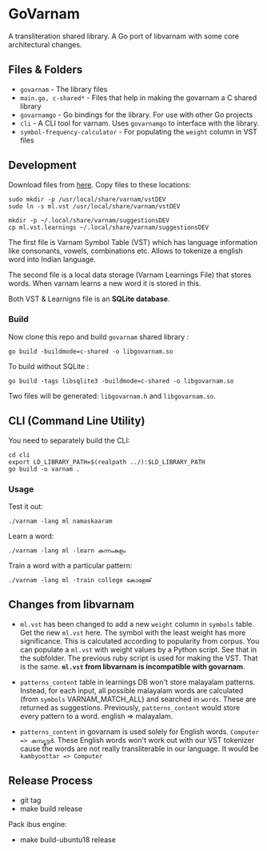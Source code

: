 # GoVarnam 

A transliteration shared library. A Go port of libvarnam with some core architectural changes.

## Files & Folders

* `govarnam` - The library files
* `main.go, c-shared*` - Files that help in making the govarnam a C shared library
* `govarnamgo` - Go bindings for the library. For use with other Go projects
* `cli` - A CLI tool for varnam. Uses `govarnamgo` to interface with the library.
* `symbol-frequency-calculator` - For populating the `weight` column in VST files

## Development

Download files from [here](https://mega.nz/folder/JnhmRDDI#MoVHlxkCh-1QR3Hxc8OcFQ). Copy files to these locations:
```
sudo mkdir -p /usr/local/share/varnam/vstDEV
sudo ln -s ml.vst /usr/local/share/varnam/vstDEV

mkdir -p ~/.local/share/varnam/suggestionsDEV
cp ml.vst.learnings ~/.local/share/varnam/suggestionsDEV
```

The first file is Varnam Symbol Table (VST) which has language information like consonants, vowels, combinations etc. Allows to tokenize a english word into Indian language.

The second file is a local data storage (Varnam Learnings File) that stores words. When varnam learns a new word it is stored in this.

Both VST & Learnigns file is an **SQLite database**.

### Build

Now clone this repo and build `govarnam` shared library :
```
go build -buildmode=c-shared -o libgovarnam.so
```

To build without SQLite :
```
go build -tags libsqlite3 -buildmode=c-shared -o libgovarnam.so
```

Two files will be generated: `libgovarnam.h` and `libgovarnam.so`.

## CLI (Command Line Utility)

You need to separately build the CLI:
```
cd cli
export LD_LIBRARY_PATH=$(realpath ../):$LD_LIBRARY_PATH
go build -o varnam .
```

### Usage

Test it out:
```
./varnam -lang ml namaskaaram
```

Learn a word:
```
./varnam -lang ml -learn കുന്നംകുളം
```

Train a word with a particular pattern:
```
./varnam -lang ml -train college കോളേജ്
```

## Changes from libvarnam

* `ml.vst` has been changed to add a new `weight` column in `symbols` table. Get the new `ml.vst` here. The symbol with the least weight has more significance. This is calculated according to popularity from corpus. You can populate a `ml.vst` with weight values by a Python script. See that in the subfolder. The previous ruby script is used for making the VST. That is the same. **`ml.vst` from libvarnam is incompatible with govarnam**.

* `patterns_content` table in learnings DB won't store malayalam patterns. Instead, for each input, all possible malayalam words are calculated (from `symbols` VARNAM_MATCH_ALL) and searched in `words`. These are returned as suggestions. Previously, `patterns_content` would store every pattern to a word. english => malayalam.

* `patterns_content` in govarnam is used solely for English words. `Computer => കമ്പ്യൂട്ടർ`. These English words won't work out with our VST tokenizer cause the words are not really transliterable in our language. It would be `kambyoottar => Computer`

## Release Process

* git tag
* make build release

Pack ibus engine:
* make build-ubuntu18 release
